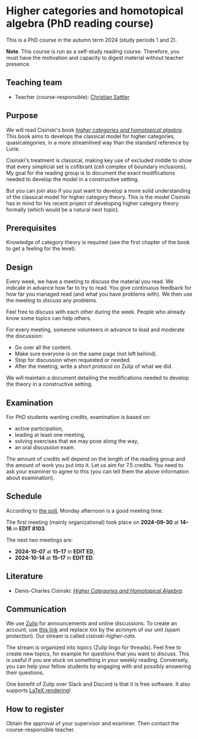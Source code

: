# Higher categories and homotopical algebra (PhD reading course)

This is a PhD course in the autumn term 2024 (study periods 1 and 2).

**Note**.
This course is run as a self-study reading course.
Therefore, you must have the motivation and capacity to digest material without teacher presence.

## Teaching team

* Teacher (course-responsible): [Christian Sattler](https://www.cse.chalmers.se/~sattler/)

## Purpose

We will read Cisinski's book [*higher categories and homotopical algebra*](#Literature).
This book aims to develops the classical model for higher categories, quasicategories, in a more streamlined way than the standard reference by Lurie.

Cisinski's treatment is classical, making key use of excluded middle to show that every simplicial set is cofibrant (cell complex of boundary inclusions).
My goal for the reading group is to document the exact modifications needed to develop the model in a constructive setting.

But you can join also if you just want to develop a more solid understanding of the classical model for higher category theory.
This is the model Cisinski has in mind for his recent project of developing higher category theory formally (which would be a natural next topic).

## Prerequisites

Knowledge of category theory is required (see the first chapter of the book to get a feeling for the level).

## Design

Every week, we have a meeting to discuss the material you read.
We indicate in advance how far to try to read.
You give continuous feedback for how far you managed read (and what you have problems with).
We then use the meeting to discuss any problems.

Feel free to discuss with each other during the week.
People who already know some topics can help others.

For every meeting, someone volunteers in advance to lead and moderate the discussion:
* Go over all the content.
* Make sure everyone is on the same page (not left behind).
* Stop for discussion when requested or needed.
* After the meeting, write a short protocol on Zulip of what we did.

We will maintain a document detailing the modifications needed to develop the theory in a constructive setting.

## Examination

For PhD students wanting credits, examination is based on:
* active participation,
* leading at least one meeting,
* solving exercises that we may pose along the way,
* an oral discussion exam.

The amount of credits will depend on the length of the reading group and the amount of work you put into it.
Let us aim for 7.5 credits.
You need to ask your examiner to agree to this (you can tell them the above information about examination).

## Schedule

According to [the poll](https://choodle.portal.chalmers.se/YYcmkyIJv4Oa2cf4), Monday afternoon is a good meeting time.

The first meeting (mainly organizational) took place on **2024-09-30** at **14–16** in **EDIT 8103**.

The next two meetings are:
* **2024-10-07** at **15–17** in **EDIT ED**,
* **2024-10-14** at **15–17** in **EDIT ED**.

## Literature

* Denis-Charles Cisinski: [*Higher Categories and Homotopical Algebra*](https://cisinski.app.uni-regensburg.de/CatLR.pdf).

## Communication

We use [Zulip](https://lot.zulipchat.com/#narrow/stream/459419-cisinski-higher-cats) for announcements and online discussions.
To create an account, use [this link](https://XXX.zulipchat.com/join/dyb3uylhk57amjtewjxxmz3f/) and replace `XXX` by the acronym of our unit (spam protection).
Our stream is called *cisinski-higher-cats*.

The stream is organized into *topics* (Zulip lingo for threads).
Feel free to create new topics, for example for questions that you want to discuss.
This is useful if you are stuck on something in your weekly reading.
Conversely, you can help your fellow students by engaging with and possibly answering their questions.

One benefit of Zulip over Slack and Discord is that it is free software.
It also supports [LaTeX rendering](https://zulip.com/help/latex)!

## How to register

Obtain the approval of your supervisor and examiner.
Then contact the course-responsible teacher.
